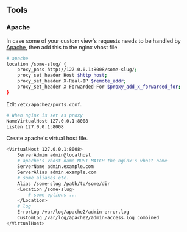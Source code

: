 
## Tools

### Apache

In case some of your custom view's requests needs to be handled by [Apache][1], then add this to the nginx vhost file.

```bash
# apache
location /some-slug/ {
	proxy_pass http://127.0.0.1:8008/some-slug/;
	proxy_set_header Host $http_host;
	proxy_set_header X-Real-IP $remote_addr;
	proxy_set_header X-Forwarded-For $proxy_add_x_forwarded_for;
}
```

Edit `/etc/apache2/ports.conf`.

```bash
# When nginx is set as proxy
NameVirtualHost 127.0.0.1:8008
Listen 127.0.0.1:8008
```

Create apache's virtual host file.

```bash
<VirtualHost 127.0.0.1:8008>
	ServerAdmin admin@localhost
	# apache's vhost name MUST MATCH the nginx's vhost name
	ServerName admin.example.com
	ServerAlias admin.example.com
	# some aliases etc.
	Alias /some-slug /path/to/some/dir
	<Location /some-slug>
		# some options ...
	</Location>
	# log
	ErrorLog /var/log/apache2/admin-error.log
	CustomLog /var/log/apache2/admin-access.log combined
</VirtualHost>
```


  [1]: http://httpd.apache.org/
